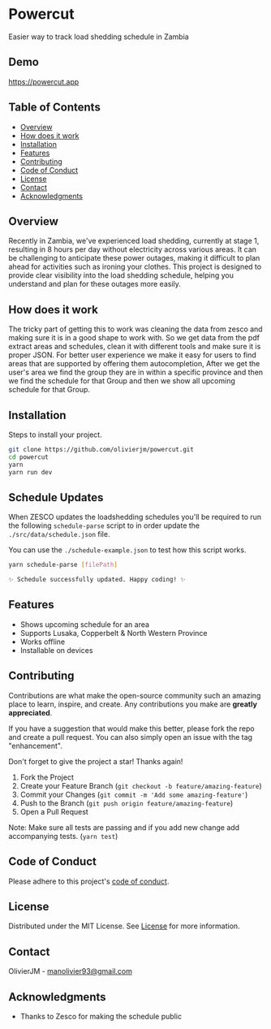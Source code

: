 
# Powercut
Easier way to track load shedding schedule in Zambia
## Demo

https://powercut.app


## Table of Contents

- [Overview]()
- [How does it work](#how-does-it-work)
- [Installation](#installation)
- [Features](#features)
- [Contributing](#contributing)
- [Code of Conduct](#code-of-conduct)
- [License](#license)
- [Contact](#contact)
- [Acknowledgments](#acknowledgments)

## Overview

Recently in Zambia, we've experienced load shedding, currently at stage 1, resulting in 8 hours per day without electricity across various areas. It can be challenging to anticipate these power outages, making it difficult to plan ahead for activities such as ironing your clothes. This project is designed to provide clear visibility into the load shedding schedule, helping you understand and plan for these outages more easily.

## How does it work

The tricky part of getting this to work was cleaning the data from zesco and making sure it is in a good shape to work with. 
So we get data from the pdf extract areas and schedules, clean it with different tools and make sure it is proper JSON. For better user experience we make it easy for users to find areas that are supported by offering them autocompletion, After we get the user's area we find the group they are in within a specific province and then we find the schedule for that Group and then we show all upcoming schedule for that Group.  

## Installation

Steps to install your project.

```bash
git clone https://github.com/olivierjm/powercut.git
cd powercut
yarn
yarn run dev
```

## Schedule Updates

When ZESCO updates the loadshedding schedules you'll be required to run the following `schedule-parse` script to in order update the `./src/data/schedule.json` file.

You can use the `./schedule-example.json` to test how this script works.

```bash
yarn schedule-parse [filePath]

✨ Schedule successfully updated. Happy coding! ✨
```

## Features

- Shows upcoming schedule for an area
- Supports Lusaka, Copperbelt & North Western Province
- Works offline
- Installable on devices

## Contributing

Contributions are what make the open-source community such an amazing place to learn, inspire, and create. Any contributions you make are **greatly appreciated**.

If you have a suggestion that would make this better, please fork the repo and create a pull request. You can also simply open an issue with the tag "enhancement".

Don't forget to give the project a star! Thanks again!

1. Fork the Project
2. Create your Feature Branch (`git checkout -b feature/amazing-feature`)
3. Commit your Changes (`git commit -m 'Add some amazing-feature'`)
4. Push to the Branch (`git push origin feature/amazing-feature`)
5. Open a Pull Request

Note: Make sure all tests are passing and if you add new change add accompanying tests. (`yarn test`)

## Code of Conduct

Please adhere to this project's [code of conduct](CODE_OF_CONDUCT.md).

## License

Distributed under the MIT License. See [License](LICENSE.md) for more information.

## Contact

OlivierJM - manolivier93@gmail.com

## Acknowledgments

- Thanks to Zesco for making the schedule public

